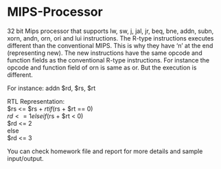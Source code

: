 # MIPS-Processor

32 bit Mips processor that supports lw, sw, j, jal, jr, beq, bne, addn, subn, xorn, andn, orn, ori and lui instructions.
The R-type instructions executes different than the conventional MIPS. This is why they have ‘n’ at the end (representing new).
The new instructions have the same opcode and function fields as the conventional R-type instructions. For instance the opcode and function field of orn is same as or.
But the execution is different.  
  
For instance: addn $rd, $rs, $rt  

RTL Representation:  
$rs <= $rs + $rt  
if($rs + $rt == 0)  
$rd <= 1  
else if($rs + $rt < 0)  
$rd <= 2  
else  
$rd <= 3  

You can check homework file and report for more details and sample input/output.
